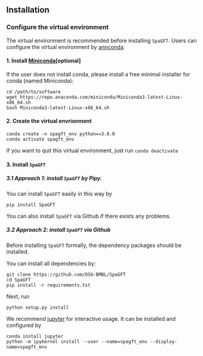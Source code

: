 ## Installation

### Configure the virtual environment 

The virtual environment is recommended before installing ```SpaGFT```. Users can
configure the virtual environment by [annconda](https://www.anaconda.com/).

#### 1. Install [Miniconda](https://docs.conda.io/en/latest/miniconda.html)[optional]
If the user does not install conda, please install a free minimal installer for conda (named Miniconda):

```shell
cd /path/to/software
wget https://repo.anaconda.com/miniconda/Miniconda3-latest-Linux-x86_64.sh
bash Miniconda3-latest-Linux-x86_64.sh
```

#### 2. Create the virtual envrionment
```shell
conda create -n spagft_env python==3.8.0
conda activate spagft_env
```
If you want to quit this virtual environment, just run ``` conda deactivate ```

#### 3. Install ```SpaGFT```
##### 3.1 Approach 1: install ```SpaGFT``` by Pipy.
You can install ```SpaGFT``` easily in this way by
```
pip install SpaGFT
```
You can also install ```SpaGFT``` via Github if there exists any problems.
##### 3.2 Approach 2: install ```SpaGFT``` via Github
Before installing ```SpaGFT``` formally, the dependency packages should be installed.

You can install all dependencies by:
```shell
git clone https://github.com/OSU-BMBL/SpaGFT
cd SpaGFT
pip install -r requirements.txt
```
Next, run
```shell
python setup.py install
```

We recommend [jupyter](https://jupyter.org/) for interactive usage. It can be installed and configured by
```
conda install jupyter
python -m ipykernel install --user --name=spagft_env --display-name=spagft_env
```

